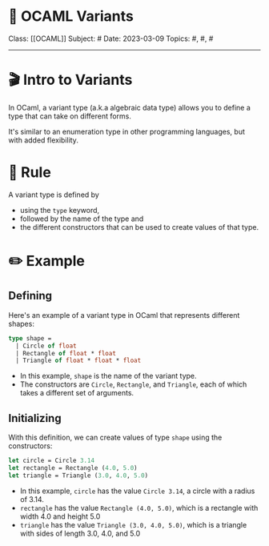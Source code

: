 # 🐫 OCAML Variants
Class: [[OCAML]]
Subject: #
Date: 2023-03-09
Topics: #, #, # 

---

# 🎬 Intro to Variants
In OCaml, a variant type (a.k.a algebraic data type) allows you to define a type that can take on different forms. 

It's similar to an enumeration type in other programming languages, but with added flexibility. 

# 📏 Rule
A variant type is defined by 
- using the `type` keyword, 
- followed by the name of the type and 
- the different constructors that can be used to create values of that type.

# ✏️ Example
## Defining
Here's an example of a variant type in OCaml that represents different shapes:
```ocaml
type shape =
  | Circle of float
  | Rectangle of float * float
  | Triangle of float * float * float
```
- In this example, `shape` is the name of the variant type. 
- The constructors are `Circle`, `Rectangle`, and `Triangle`, each of which takes a different set of arguments.

## Initializing
With this definition, we can create values of type `shape` using the constructors:
```ocaml
let circle = Circle 3.14
let rectangle = Rectangle (4.0, 5.0)
let triangle = Triangle (3.0, 4.0, 5.0)
```

- In this example, `circle` has the value `Circle 3.14`, a circle with a radius of 3.14.
- `rectangle` has the value `Rectangle (4.0, 5.0)`, which is a rectangle with width 4.0 and height 5.0
- `triangle` has the value `Triangle (3.0, 4.0, 5.0)`, which is a triangle with sides of length 3.0, 4.0, and 5.0